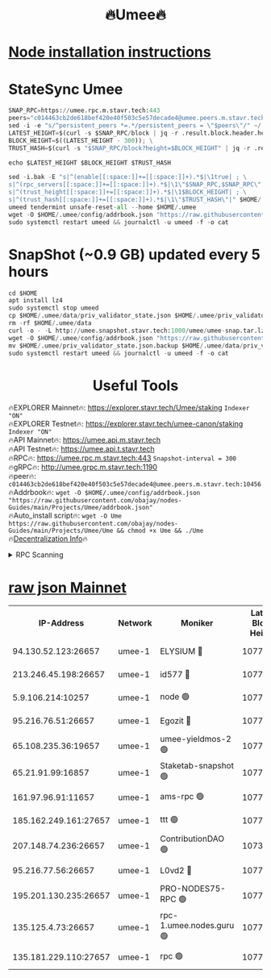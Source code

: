 <h1 align="center"> 🔥Umee🔥</h1>


[Node installation instructions](https://github.com/obajay/nodes-Guides/tree/main/Projects/Umee)
=
# StateSync Umee
```python
SNAP_RPC=https://umee.rpc.m.stavr.tech:443
peers="c014463cb2de618bef420e40f503c5e57decade4@umee.peers.m.stavr.tech:10456"
sed -i -e "s/^persistent_peers *=.*/persistent_peers = \"$peers\"/" ~/.umee/config/config.toml
LATEST_HEIGHT=$(curl -s $SNAP_RPC/block | jq -r .result.block.header.height); \
BLOCK_HEIGHT=$((LATEST_HEIGHT - 300)); \
TRUST_HASH=$(curl -s "$SNAP_RPC/block?height=$BLOCK_HEIGHT" | jq -r .result.block_id.hash)

echo $LATEST_HEIGHT $BLOCK_HEIGHT $TRUST_HASH

sed -i.bak -E "s|^(enable[[:space:]]+=[[:space:]]+).*$|\1true| ; \
s|^(rpc_servers[[:space:]]+=[[:space:]]+).*$|\1\"$SNAP_RPC,$SNAP_RPC\"| ; \
s|^(trust_height[[:space:]]+=[[:space:]]+).*$|\1$BLOCK_HEIGHT| ; \
s|^(trust_hash[[:space:]]+=[[:space:]]+).*$|\1\"$TRUST_HASH\"|" $HOME/.umee/config/config.toml
umeed tendermint unsafe-reset-all --home $HOME/.umee
wget -O $HOME/.umee/config/addrbook.json "https://raw.githubusercontent.com/obajay/nodes-Guides/main/Projects/Umee/addrbook.json"
sudo systemctl restart umeed && journalctl -u umeed -f -o cat
```
# SnapShot (~0.9 GB) updated every 5 hours
```python
cd $HOME
apt install lz4
sudo systemctl stop umeed
cp $HOME/.umee/data/priv_validator_state.json $HOME/.umee/priv_validator_state.json.backup
rm -rf $HOME/.umee/data
curl -o - -L http://umee.snapshot.stavr.tech:1000/umee/umee-snap.tar.lz4 | lz4 -c -d - | tar -x -C $HOME/.umee --strip-components 2
wget -O $HOME/.umee/config/addrbook.json "https://raw.githubusercontent.com/obajay/nodes-Guides/main/Projects/Umee/addrbook.json"
mv $HOME/.umee/priv_validator_state.json.backup $HOME/.umee/data/priv_validator_state.json
sudo systemctl restart umeed && journalctl -u umeed -f -o cat
```
 <h1 align="center"> Useful Tools</h1>

🔥EXPLORER Mainnet🔥:      https://explorer.stavr.tech/Umee/staking             `Indexer "ON"` \
🔥EXPLORER Testnet🔥:        https://explorer.stavr.tech/umee-canon/staking      `Indexer "ON"` \
🔥API Mainnet🔥:                   https://umee.api.m.stavr.tech \
🔥API Testnet🔥:                     https://umee.api.t.stavr.tech \
🔥RPC🔥:                           https://umee.rpc.m.stavr.tech:443                     `Snapshot-interval = 300` \
🔥gRPC🔥:                              http://umee.grpc.m.stavr.tech:1190 \
🔥peer🔥:                     `c014463cb2de618bef420e40f503c5e57decade4@umee.peers.m.stavr.tech:10456` \
🔥Addrbook🔥:    ```wget -O $HOME/.umee/config/addrbook.json "https://raw.githubusercontent.com/obajay/nodes-Guides/main/Projects/Umee/addrbook.json"``` \
🔥Auto_install script🔥: ```wget -O Ume https://raw.githubusercontent.com/obajay/nodes-Guides/main/Projects/Umee/Ume && chmod +x Ume && ./Ume``` \
🔥[Decentralization Info](https://github.com/obajay/StateSync-snapshots/tree/main/Projects/Umee/Decentralization)🔥

<details>
<summary>RPC Scanning</summary>

<h2 align="center"> We scan nodes in real time every 4 hours. And we provide the final result of RPC endpoints.
We cannot influence the operation of these nodes in any way. </h2>


```python
If Voting Power is higher than 0 --> then the Node is a validator of the network and may be subject to attack and be a potential threat to the chain.
```
```python
We marked such validators with a red symbol
```

</details>

[raw json Mainnet](https://rpc-check.umeem.stavr.tech/umeem/rpc-umeem-result.json)
=



<table><tr><th>IP-Address</th><th>Network</th><th>Moniker</th><th>Latest Block Height</th><th>Earliest Block Height</th><th>Catching Up</th><th>Tx Index</th><th>Voting Power</th><th>Scan Time</th></tr><tr><td>94.130.52.123:26657</td><td>umee-1</td><td>ELYSIUM 🔴</td><td>10771286</td><td>3216011</td><td>False</td><td>on</td><td>23147979</td><td>2024-02-26T21:04:30.834957836UTC</td></tr><tr><td>213.246.45.198:26657</td><td>umee-1</td><td>id577 🔴</td><td>10771273</td><td>7100001</td><td>False</td><td>on</td><td>35124285</td><td>2024-02-26T21:03:17.692872824UTC</td></tr><tr><td>5.9.106.214:10257</td><td>umee-1</td><td>node 🟢</td><td>10771282</td><td>7942001</td><td>False</td><td>on</td><td>0</td><td>2024-02-26T21:04:07.784495653UTC</td></tr><tr><td>95.216.76.51:26657</td><td>umee-1</td><td>Egozit 🔴</td><td>10771286</td><td>8262001</td><td>False</td><td>off</td><td>38406212</td><td>2024-02-26T21:04:30.496950985UTC</td></tr><tr><td>65.108.235.36:19657</td><td>umee-1</td><td>umee-yieldmos-2 🟢</td><td>10771266</td><td>9575548</td><td>False</td><td>on</td><td>0</td><td>2024-02-26T21:02:34.276550153UTC</td></tr><tr><td>65.21.91.99:16857</td><td>umee-1</td><td>Staketab-snapshot 🟢</td><td>10771278</td><td>9992001</td><td>False</td><td>off</td><td>0</td><td>2024-02-26T21:03:42.474432974UTC</td></tr><tr><td>161.97.96.91:11657</td><td>umee-1</td><td>ams-rpc 🟢</td><td>10771289</td><td>10352001</td><td>False</td><td>on</td><td>0</td><td>2024-02-26T21:04:47.494838813UTC</td></tr><tr><td>185.162.249.161:27657</td><td>umee-1</td><td>ttt 🟢</td><td>10771280</td><td>10381617</td><td>False</td><td>on</td><td>0</td><td>2024-02-26T21:03:59.139623570UTC</td></tr><tr><td>207.148.74.236:26657</td><td>umee-1</td><td>ContributionDAO 🟢</td><td>10738676</td><td>10484838</td><td>False</td><td>off</td><td>0</td><td>2024-02-26T21:04:38.348686348UTC</td></tr><tr><td>95.216.77.56:26657</td><td>umee-1</td><td>L0vd2 🔴</td><td>10771289</td><td>10671289</td><td>False</td><td>off</td><td>38363359</td><td>2024-02-26T21:04:47.244849197UTC</td></tr><tr><td>195.201.130.235:26657</td><td>umee-1</td><td>PRO-NODES75-RPC 🟢</td><td>10771240</td><td>10676285</td><td>False</td><td>on</td><td>0</td><td>2024-02-26T21:04:05.506394188UTC</td></tr><tr><td>135.125.4.73:26657</td><td>umee-1</td><td>rpc-1.umee.nodes.guru 🟢</td><td>10771286</td><td>10691018</td><td>False</td><td>on</td><td>0</td><td>2024-02-26T21:04:31.145507309UTC</td></tr><tr><td>135.181.229.110:27657</td><td>umee-1</td><td>rpc 🟢</td><td>10771271</td><td>10754071</td><td>False</td><td>on</td><td>0</td><td>2024-02-26T21:03:01.142257178UTC</td></tr></table>
